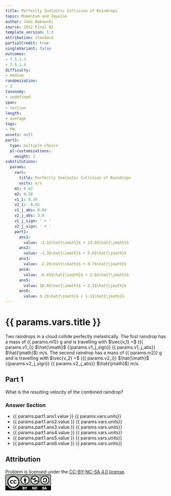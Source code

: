 ```yaml
---
title: Perfectly Inelastic Collision of Raindrops
topic: Momentum and Impulse
author: Jake Bobowski
source: 2012 Final Q2
template_version: 1.3
attribution: standard
partialCredit: true
singleVariant: false
outcomes:
- 7.5.1.3
- 7.5.1.4
difficulty:
- medium
randomization:
- 2
taxonomy:
- undefined
span:
- section
length:
- average
tags:
- PW
assets: null
part1:
  type: multiple-choice
  pl-customizations:
    weight: 1
substitutions:
  params:
    vars:
      title: Perfectly Inelastic Collision of Raindrops
      units: m/s
    m1: 0.42
    m2: 0.58
    v1_i: 9.39
    v2_i: -9.03
    v1_j_abs: 8.04
    v2_j_abs: 3.9
    v1_j_sign: ' + '
    v2_j_sign: ' + '
    part1:
      ans1:
        value: -3.1$\hat{\imath}$ + 13.0$\hat{\jmath}$
      ans2:
        value: -1.3$\hat{\imath}$ + 5.6$\hat{\jmath}$
      ans3:
        value: -2.2$\hat{\imath}$ + 9.7$\hat{\jmath}$
      ans4:
        value: -0.65$\hat{\imath}$ + 2.8$\hat{\jmath}$
      ans5:
        value: 18.0$\hat{\imath}$ + 2.2$\hat{\jmath}$
      ans6:
        value: 9.2$\hat{\imath}$ + 1.1$\hat{\jmath}$
---
```

# {{ params.vars.title }}
Two raindrops in a cloud collide perfectly inelastically. The first raindrop has a mass of {{ params.m1}} g and is travelling with $\vec{v_1} =$ ({{ params.v1_i}} $\hat{\imath}$ {{params.v1_j_sign}} {{ params.v1_j_abs}} $\hat{\jmath}$) m/s.
The second raindrop has a mass of {{ params.m2}} g and is travelling with $\vec{v_2} =$ ({{ params.v2_i}} $\hat{\imath}$ {{params.v2_j_sign}} {{ params.v2_j_abs}} $\hat{\jmath}$) m/s.

## Part 1

What is the resulting velocity of the combined raindrop?

### Answer Section

- {{ params.part1.ans1.value }} {{ params.vars.units}}
- {{ params.part1.ans2.value }} {{ params.vars.units}}
- {{ params.part1.ans3.value }} {{ params.vars.units}}
- {{ params.part1.ans4.value }} {{ params.vars.units}}
- {{ params.part1.ans5.value }} {{ params.vars.units}}
- {{ params.part1.ans6.value }} {{ params.vars.units}}

## Attribution

Problem is licensed under the [CC-BY-NC-SA 4.0 license](https://creativecommons.org/licenses/by-nc-sa/4.0/).<br> ![The Creative Commons 4.0 license requiring attribution-BY, non-commercial-NC, and share-alike-SA license.](https://raw.githubusercontent.com/firasm/bits/master/by-nc-sa.png)